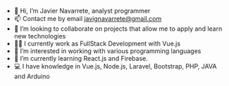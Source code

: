 - 👋 Hi, I’m Javier Navarrete, analyst programmer
- 📫 Contact me by email javignavarrete@gmail.com
- 💞️ I’m looking to collaborate on projects that allow me to apply and learn new technologies
- 👨‍💻 I currently work as FullStack Development with Vue.js
- 👀 I’m interested in working with various programming languages
- 🌱 I’m currently learning React.js and Firebase.
- 💻 I have knowledge in Vue.js, Node.js, Laravel, Bootstrap, PHP, JAVA and Arduino

<!---
JavIgna/JavIgna is a ✨ special ✨ repository because its `README.md` (this file) appears on your GitHub profile.
You can click the Preview link to take a look at your changes.
--->
